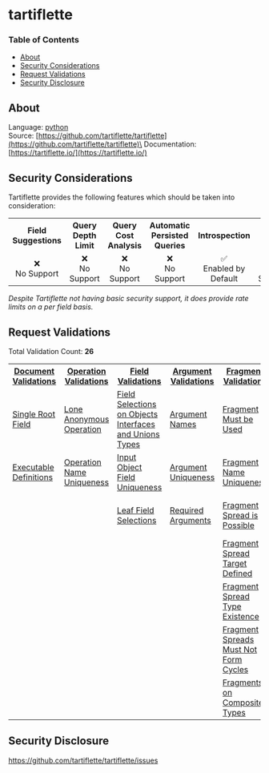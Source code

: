 # tartiflette

### Table of Contents
* [About](#About)
* [Security Considerations](#Security-Considerations)
* [Request Validations](#Request-Validations)
* [Security Disclosure](#Security-Disclosure)

## About
Language: [python](https://www.python.org/)\
Source: [https://github.com/tartiflette/tartiflette](https://github.com/tartiflette/tartiflette)\
Documentation: [https://tartiflette.io/](https://tartiflette.io/)

## Security Considerations
Tartiflette provides the following features which should be taken into consideration:

<table>
	<tr>
		<th align="center">Field Suggestions</th>
		<th align="center">Query Depth Limit</th>
		<th align="center">Query Cost Analysis</th>
		<th align="center">Automatic Persisted Queries</th>
		<th align="center">Introspection</th>
		<th align="center">Debug Mode</th>
		<th align="center">Batch Requests</th>
	</tr>
	<tr>
		<td align="center">❌<br>No Support</td>
		<td align="center">❌<br>No Support</td>
		<td align="center">❌<br>No Support</td>
		<td align="center">❌<br>No Support</td>
		<td align="center">✅<br>Enabled by Default</td>
		<td align="center">❌<br>No Support</td>
		<td align="center">❌<br>No Support</td>
	</tr>
</table>

*Despite Tartiflette not having basic security support, it does provide rate limits on a per field basis.*

## Request Validations
Total Validation Count: **26**

<table>
	<tr>
		<th><a href="https://spec.graphql.org/October2021/#sec-Documents">Document Validations</a></th>
		<th><a href="https://spec.graphql.org/October2021/#sec-Validation.Operations">Operation Validations</a></th>
		<th><a href="https://spec.graphql.org/October2021/#sec-Validation.Fields">Field Validations</a></th>
		<th><a href="https://spec.graphql.org/October2021/#sec-Validation.Arguments">Argument Validations</a></th>
		<th><a href="https://spec.graphql.org/October2021/#sec-Validation.Fragments">Fragment Validations</a></th>
		<th><a href="https://spec.graphql.org/October2021/#sec-Values">Value Validations</a></th>
		<th><a href="https://spec.graphql.org/October2021/#sec-Validation.Directives">Directive Validations</a></th>
		<th><a href="https://spec.graphql.org/October2021/#sec-Validation.Variables">Variable Validations</a></th>
		<th>Misc. Validations</th>
	</tr>
	<tr>
		<td><a href="https://github.com/tartiflette/tartiflette/blob/master/tartiflette/language/validators/query/single_root_field.py">Single Root Field</a></td>
		<td><a href="https://github.com/tartiflette/tartiflette/blob/master/tartiflette/language/validators/query/lone_anonymous_operation.py">Lone Anonymous Operation</a></td>
		<td><a href="https://github.com/tartiflette/tartiflette/blob/master/tartiflette/language/validators/query/field_selections_on_objects_interfaces_and_unions_types.py">Field Selections on Objects Interfaces and Unions Types</a></td>
		<td><a href="https://github.com/tartiflette/tartiflette/blob/master/tartiflette/language/validators/query/argument_names.py">Argument Names</a></td>
		<td><a href="https://github.com/tartiflette/tartiflette/blob/master/tartiflette/language/validators/query/fragment_must_be_used.py">Fragment Must be Used</a></td>
		<td><a href="https://github.com/tartiflette/tartiflette/blob/master/tartiflette/language/validators/query/values_of_correct_type.py">Values of Correct Type</a></td>
		<td><a href="https://github.com/tartiflette/tartiflette/blob/master/tartiflette/language/validators/query/directives_are_defined.py">Directives are Defined</a></td>
		<td><a href="https://github.com/tartiflette/tartiflette/blob/master/tartiflette/language/validators/query/all_variable_usages_are_allowed.py">All Variable Usages are Allowed</a></td>
		<td><a href=""></a></td>
	</tr>
	<tr>
		<td><a href="https://github.com/tartiflette/tartiflette/blob/master/tartiflette/language/validators/query/executable_definitions.py">Executable Definitions</a></td>
		<td><a href="https://github.com/tartiflette/tartiflette/blob/master/tartiflette/language/validators/query/operation_name_uniqueness.py">Operation Name Uniqueness</a></td>
		<td><a href="https://github.com/tartiflette/tartiflette/blob/master/tartiflette/language/validators/query/input_object_field_uniqueness.py">Input Object Field Uniqueness</a></td>
		<td><a href="https://github.com/tartiflette/tartiflette/blob/master/tartiflette/language/validators/query/argument_uniqueness.py">Argument Uniqueness</a></td>
		<td><a href="https://github.com/tartiflette/tartiflette/blob/master/tartiflette/language/validators/query/fragment_name_uniqueness.py">Fragment Name Uniqueness</a></td>
		<td><a href=""></a></td>
		<td><a href="https://github.com/tartiflette/tartiflette/blob/master/tartiflette/language/validators/query/directives_are_in_valid_locations.py">Directives are in Valid Locations</a></td>
		<td><a href="https://github.com/tartiflette/tartiflette/blob/master/tartiflette/language/validators/query/all_variable_uses_defined.py">All Variable uses Defined</a></td>
		<td><a href=""></a></td>
	</tr>
	<tr>
		<td><a href=""></a></td>
		<td><a href=""></a></td>
		<td><a href="https://github.com/tartiflette/tartiflette/blob/master/tartiflette/language/validators/query/leaf_field_selections.py">Leaf Field Selections</a></td>
		<td><a href="https://github.com/tartiflette/tartiflette/blob/master/tartiflette/language/validators/query/required_arguments.py">Required Arguments</a></td>
		<td><a href="https://github.com/tartiflette/tartiflette/blob/master/tartiflette/language/validators/query/fragment_spread_is_possible.py">Fragment Spread is Possible</a></td>
		<td><a href=""></a></td>
		<td><a href="https://github.com/tartiflette/tartiflette/blob/master/tartiflette/language/validators/query/directives_are_unique_per_location.py">Directives are Unique per Location</a></td>
		<td><a href="https://github.com/tartiflette/tartiflette/blob/master/tartiflette/language/validators/query/all_variables_used.py">All Variables Used</a></td>
		<td><a href=""></a></td>
	</tr>
	<tr>
		<td><a href=""></a></td>
		<td><a href=""></a></td>
		<td><a href=""></a></td>
		<td><a href=""></a></td>
		<td><a href="https://github.com/tartiflette/tartiflette/blob/master/tartiflette/language/validators/query/fragment_spread_target_defined.py">Fragment Spread Target Defined</a></td>
		<td><a href=""></a></td>
		<td><a href=""></a></td>
		<td><a href="https://github.com/tartiflette/tartiflette/blob/master/tartiflette/language/validators/query/variable_uniqueness.py">Variable Uniqueness</a></td>
		<td><a href=""></a></td>
	</tr>
	<tr>
		<td><a href=""></a></td>
		<td><a href=""></a></td>
		<td><a href=""></a></td>
		<td><a href=""></a></td>
		<td><a href="https://github.com/tartiflette/tartiflette/blob/master/tartiflette/language/validators/query/fragment_spread_type_existence.py">Fragment Spread Type Existence</a></td>
		<td><a href=""></a></td>
		<td><a href=""></a></td>
		<td><a href="https://github.com/tartiflette/tartiflette/blob/master/tartiflette/language/validators/query/variables_are_input_types.py">Variables are Input Types</a></td>
		<td><a href=""></a></td>
	</tr>
	<tr>
		<td><a href=""></a></td>
		<td><a href=""></a></td>
		<td><a href=""></a></td>
		<td><a href=""></a></td>
		<td><a href="https://github.com/tartiflette/tartiflette/blob/master/tartiflette/language/validators/query/fragment_spreads_must_not_form_cycles.py">Fragment Spreads Must Not Form Cycles</a></td>
		<td><a href=""></a></td>
		<td><a href=""></a></td>
		<td><a href=""></a></td>
		<td><a href=""></a></td>
	</tr>
	<tr>
		<td><a href=""></a></td>
		<td><a href=""></a></td>
		<td><a href=""></a></td>
		<td><a href=""></a></td>
		<td><a href="https://github.com/tartiflette/tartiflette/blob/master/tartiflette/language/validators/query/fragments_on_composite_types.py">Fragments on Composite Types</a></td>
		<td><a href=""></a></td>
		<td><a href=""></a></td>
		<td><a href=""></a></td>
		<td><a href=""></a></td>
	</tr>
</table>

## Security Disclosure
https://github.com/tartiflette/tartiflette/issues
